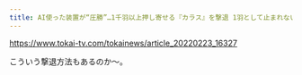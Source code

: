 ```yaml
---
title: AI使った装置が“圧勝”…1千羽以上押し寄せる『カラス』を撃退 1羽として止まれない驚きの仕組みとは | 東海テレビNEWS
---
```


https://www.tokai-tv.com/tokainews/article_20220223_16327

こういう撃退方法もあるのか〜。

